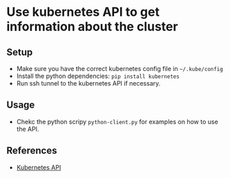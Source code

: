 # Use kubernetes API to get information about the cluster

## Setup
- Make sure you have the correct kubernetes config file in `~/.kube/config`
- Install the python dependencies: `pip install kubernetes`
- Run ssh tunnel to the kubernetes API if necessary.

## Usage
- Chekc the python scripy `python-client.py` for examples on how to use the API.

## References
- [Kubernetes API](https://kubernetes.io/docs/tasks/administer-cluster/access-cluster-api/#programmatic-access-to-the-api)